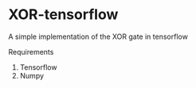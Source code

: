 # XOR-tensorflow
A simple implementation of the XOR gate in tensorflow

Requirements
1. Tensorflow
2. Numpy
